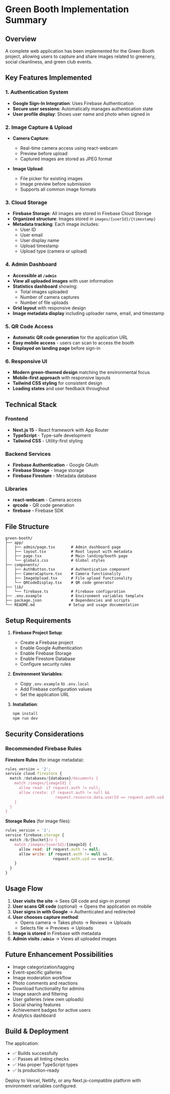 # Green Booth Implementation Summary

## Overview
A complete web application has been implemented for the Green Booth project, allowing users to capture and share images related to greenery, social cleanliness, and green club events.

## Key Features Implemented

### 1. Authentication System
- **Google Sign-In Integration**: Uses Firebase Authentication
- **Secure user sessions**: Automatically manages authentication state
- **User profile display**: Shows user name and photo when signed in

### 2. Image Capture & Upload
- **Camera Capture**: 
  - Real-time camera access using react-webcam
  - Preview before upload
  - Captured images are stored as JPEG format
  
- **Image Upload**:
  - File picker for existing images
  - Image preview before submission
  - Supports all common image formats

### 3. Cloud Storage
- **Firebase Storage**: All images are stored in Firebase Cloud Storage
- **Organized structure**: Images stored in `images/{userId}/{timestamp}`
- **Metadata tracking**: Each image includes:
  - User ID
  - User email
  - User display name
  - Upload timestamp
  - Upload type (camera or upload)

### 4. Admin Dashboard
- **Accessible at `/admin`**
- **View all uploaded images** with user information
- **Statistics dashboard** showing:
  - Total images uploaded
  - Number of camera captures
  - Number of file uploads
- **Grid layout** with responsive design
- **Image metadata display** including uploader name, email, and timestamp

### 5. QR Code Access
- **Automatic QR code generation** for the application URL
- **Easy mobile access** - users can scan to access the booth
- **Displayed on landing page** before sign-in

### 6. Responsive UI
- **Modern green-themed design** matching the environmental focus
- **Mobile-first approach** with responsive layouts
- **Tailwind CSS styling** for consistent design
- **Loading states** and user feedback throughout

## Technical Stack

### Frontend
- **Next.js 15** - React framework with App Router
- **TypeScript** - Type-safe development
- **Tailwind CSS** - Utility-first styling

### Backend Services
- **Firebase Authentication** - Google OAuth
- **Firebase Storage** - Image storage
- **Firebase Firestore** - Metadata database

### Libraries
- **react-webcam** - Camera access
- **qrcode** - QR code generation
- **firebase** - Firebase SDK

## File Structure

```
green-booth/
├── app/
│   ├── admin/page.tsx       # Admin dashboard page
│   ├── layout.tsx           # Root layout with metadata
│   ├── page.tsx             # Main landing/booth page
│   └── globals.css          # Global styles
├── components/
│   ├── AuthButton.tsx       # Authentication component
│   ├── CameraCapture.tsx    # Camera functionality
│   ├── ImageUpload.tsx      # File upload functionality
│   └── QRCodeDisplay.tsx    # QR code generator
├── lib/
│   └── firebase.ts          # Firebase configuration
├── .env.example             # Environment variables template
├── package.json             # Dependencies and scripts
└── README.md               # Setup and usage documentation
```

## Setup Requirements

1. **Firebase Project Setup**:
   - Create a Firebase project
   - Enable Google Authentication
   - Enable Firebase Storage
   - Enable Firestore Database
   - Configure security rules

2. **Environment Variables**:
   - Copy `.env.example` to `.env.local`
   - Add Firebase configuration values
   - Set the application URL

3. **Installation**:
   ```bash
   npm install
   npm run dev
   ```

## Security Considerations

### Recommended Firebase Rules

**Firestore Rules** (for image metadata):
```javascript
rules_version = '2';
service cloud.firestore {
  match /databases/{database}/documents {
    match /images/{imageId} {
      allow read: if request.auth != null;
      allow create: if request.auth != null && 
                      request.resource.data.userId == request.auth.uid;
    }
  }
}
```

**Storage Rules** (for image files):
```javascript
rules_version = '2';
service firebase.storage {
  match /b/{bucket}/o {
    match /images/{userId}/{imageId} {
      allow read: if request.auth != null;
      allow write: if request.auth != null && 
                     request.auth.uid == userId;
    }
  }
}
```

## Usage Flow

1. **User visits the site** → Sees QR code and sign-in prompt
2. **User scans QR code** (optional) → Opens the application on mobile
3. **User signs in with Google** → Authenticated and redirected
4. **User chooses capture method**:
   - Opens camera → Takes photo → Reviews → Uploads
   - Selects file → Previews → Uploads
5. **Image is stored** in Firebase with metadata
6. **Admin visits `/admin`** → Views all uploaded images

## Future Enhancement Possibilities

- Image categorization/tagging
- Event-specific galleries
- Image moderation workflow
- Photo comments and reactions
- Download functionality for admins
- Image search and filtering
- User galleries (view own uploads)
- Social sharing features
- Achievement badges for active users
- Analytics dashboard

## Build & Deployment

The application:
- ✅ Builds successfully
- ✅ Passes all linting checks
- ✅ Has proper TypeScript types
- ✅ Is production-ready

Deploy to Vercel, Netlify, or any Next.js-compatible platform with environment variables configured.
